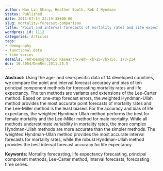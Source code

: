 ```yaml
---
author: Han Lin Shang, Heather Booth, Rob J Hyndman
Status: Published
date: 2011-07-14 23:19:38+00:00
slug: mortality-forecast-comparison
title: 'Point and interval forecasts of mortality rates and life expectancy: a comparison of ten principal component methods'
wordpress_id: 1112
categories: Articles
tags:
- demography
- functional data
- time series
details: <em>Demographic Research</em> <b>25</b>(5), 173-214
doi: 10.4054/DemRes.2011.25.5
---
```


**Abstract:**
Using the age- and sex-specific data of 14 developed countries, we compare the point and interval forecast accuracy and bias of ten principal component methods for forecasting mortality rates and life expectancy. The ten methods are variants and extensions of the Lee-Carter method. Based on one-step forecast errors, the weighted Hyndman-Ullah method provides the most accurate point forecasts of mortality rates and the Lee-Miller method is the least biased. For the accuracy and bias of life expectancy, the weighted Hyndman-Ullah method performs the best for female mortality and the Lee-Miller method for male mortality. While all methods underestimate variability in mortality rates, the more complex Hyndman-Ullah methods are more accurate than the simpler methods. The weighted Hyndman-Ullah method provides the most accurate interval forecasts for mortality rates, while the robust Hyndman-Ullah method provides the best interval forecast accuracy for life expectancy.

**Keywords:** Mortality forecasting, life expectancy forecasting, principal component methods, Lee-Carter method, interval forecasts, forecasting time series.
